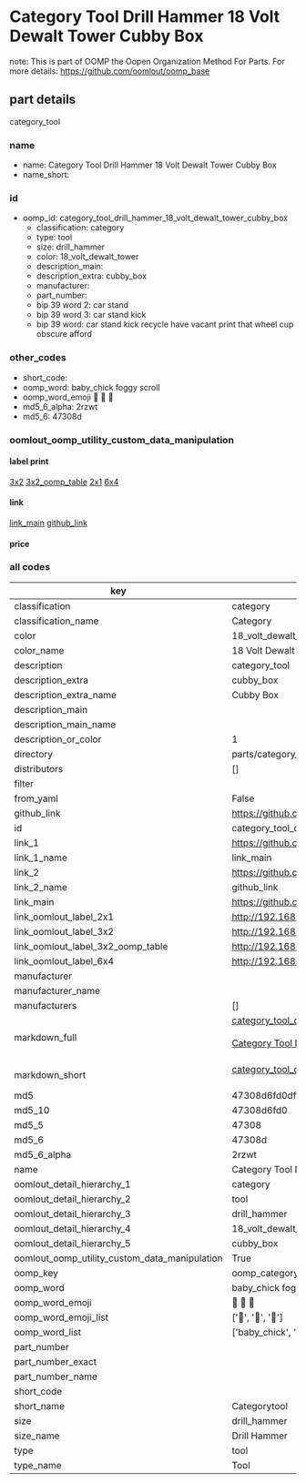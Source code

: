 # Category Tool Drill Hammer 18 Volt Dewalt Tower Cubby Box  

note: This is part of OOMP the Oopen Organization Method For Parts. For more details: https://github.com/oomlout/oomp_base

##  part details



category_tool

### name
* name: Category Tool Drill Hammer 18 Volt Dewalt Tower Cubby Box
* name_short: 
### id
* oomp_id: category_tool_drill_hammer_18_volt_dewalt_tower_cubby_box
  * classification: category
  * type: tool
  * size: drill_hammer
  * color: 18_volt_dewalt_tower
  * description_main: 
  * description_extra: cubby_box
  * manufacturer: 
  * part_number: 
  * bip 39 word 2: car stand
  * bip 39 word 3: car stand kick
  * bip 39 word: car stand kick recycle have vacant print that wheel cup obscure afford

### other_codes
* short_code: 
* oomp_word: baby_chick foggy scroll
* oomp_word_emoji :baby_chick: :foggy: :scroll:
* md5_6_alpha: 2rzwt
* md5_6: 47308d






### oomlout_oomp_utility_custom_data_manipulation
#### label print
[3x2](http://192.168.1.245:1112/?label=oomp%202rzwt)
[3x2_oomp_table](http://192.168.1.107:1112/?label=oomp%202rzwt)
[2x1](http://192.168.1.242:1112/?label=oomp%202rzwt)
[6x4](http://192.168.1.55:1112/?label=oomp%202rzwt)    

#### link

[link_main](https://github.com/oomlout/oomlout_oomp_current_version_messy/tree/main/parts/category_tool_drill_hammer_18_volt_dewalt_tower_cubby_box) [github_link](https://github.com/oomlout/oomlout_oomp_part_src/tree/main/parts/category_tool_drill_hammer_18_volt_dewalt_tower_cubby_box)                             

#### price







### all codes 
| key | value |  
| --- | --- |  
| classification | category |  
| classification_name | Category |  
| color | 18_volt_dewalt_tower |  
| color_name | 18 Volt Dewalt Tower |  
| description | category_tool |  
| description_extra | cubby_box |  
| description_extra_name | Cubby Box |  
| description_main |  |  
| description_main_name |  |  
| description_or_color | 1  |  
| directory | parts/category_tool_drill_hammer_18_volt_dewalt_tower_cubby_box |  
| distributors | [] |  
| filter |  |  
| from_yaml | False |  
| github_link | https://github.com/oomlout/oomlout_oomp_part_src/tree/main/parts/category_tool_drill_hammer_18_volt_dewalt_tower_cubby_box |  
| id | category_tool_drill_hammer_18_volt_dewalt_tower_cubby_box |  
| link_1 | https://github.com/oomlout/oomlout_oomp_current_version_messy/tree/main/parts/category_tool_drill_hammer_18_volt_dewalt_tower_cubby_box |  
| link_1_name | link_main |  
| link_2 | https://github.com/oomlout/oomlout_oomp_part_src/tree/main/parts/category_tool_drill_hammer_18_volt_dewalt_tower_cubby_box |  
| link_2_name | github_link |  
| link_main | https://github.com/oomlout/oomlout_oomp_current_version_messy/tree/main/parts/category_tool_drill_hammer_18_volt_dewalt_tower_cubby_box |  
| link_oomlout_label_2x1 | http://192.168.1.242:1112/?label=oomp%202rzwt |  
| link_oomlout_label_3x2 | http://192.168.1.245:1112/?label=oomp%202rzwt |  
| link_oomlout_label_3x2_oomp_table | http://192.168.1.107:1112/?label=oomp%202rzwt |  
| link_oomlout_label_6x4 | http://192.168.1.55:1112/?label=oomp%202rzwt |  
| manufacturer |  |  
| manufacturer_name |  |  
| manufacturers | [] |  
| markdown_full | [category_tool_drill_hammer_18_volt_dewalt_tower_cubby_box](https://github.com/oomlout/oomlout_oomp_current_version_messy/tree/main/parts/category_tool_drill_hammer_18_volt_dewalt_tower_cubby_box)<br>[](https://github.com/oomlout/oomlout_oomp_current_version_messy/tree/main/parts/category_tool_drill_hammer_18_volt_dewalt_tower_cubby_box)<br>[Category Tool Drill Hammer 18 Volt Dewalt Tower Cubby Box](https://github.com/oomlout/oomlout_oomp_current_version_messy/tree/main/parts/category_tool_drill_hammer_18_volt_dewalt_tower_cubby_box)<br><br> |  
| markdown_short | [category_tool_drill_hammer_18_volt_dewalt_tower_cubby_box](https://github.com/oomlout/oomlout_oomp_current_version_messy/tree/main/parts/category_tool_drill_hammer_18_volt_dewalt_tower_cubby_box)<br><br> |  
| md5 | 47308d6fd0dff55bc1b4db3ef4752112 |  
| md5_10 | 47308d6fd0 |  
| md5_5 | 47308 |  
| md5_6 | 47308d |  
| md5_6_alpha | 2rzwt |  
| name | Category Tool Drill Hammer 18 Volt Dewalt Tower Cubby Box |  
| oomlout_detail_hierarchy_1 | category |  
| oomlout_detail_hierarchy_2 | tool |  
| oomlout_detail_hierarchy_3 | drill_hammer |  
| oomlout_detail_hierarchy_4 | 18_volt_dewalt_tower |  
| oomlout_detail_hierarchy_5 | cubby_box |  
| oomlout_oomp_utility_custom_data_manipulation | True |  
| oomp_key | oomp_category_tool_drill_hammer_18_volt_dewalt_tower_cubby_box |  
| oomp_word | baby_chick foggy scroll |  
| oomp_word_emoji | :baby_chick: :foggy: :scroll: |  
| oomp_word_emoji_list | [':baby_chick:', ':foggy:', ':scroll:'] |  
| oomp_word_list | ['baby_chick', 'foggy', 'scroll'] |  
| part_number |  |  
| part_number_exact |  |  
| part_number_name |  |  
| short_code |  |  
| short_name | Categorytool |  
| size | drill_hammer |  
| size_name | Drill Hammer |  
| type | tool |  
| type_name | Tool |  
